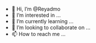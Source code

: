 - 👋 Hi, I’m @Reyadmo
- 👀 I’m interested in ...
- 🌱 I’m currently learning ...
- 💞️ I’m looking to collaborate on ...
- 📫 How to reach me ...

<!---
Reyadmo/Reyadmo is a ✨ special ✨ repository because its `README.md` (this file) appears on your GitHub profile.
You can click the Preview link to take a look at your changes.
--->

